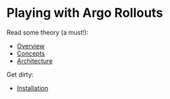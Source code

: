 # Playing with Argo Rollouts

Read some theory (a must!):

* [Overview](./docs/overview.md)
* [Concepts](./docs/concepts.md)
* [Architecture](./docs/architecture.md)

Get dirty:

* [Installation](./docs/install.md)
